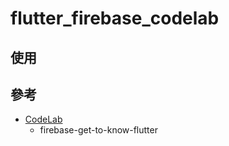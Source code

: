 # flutter_firebase_codelab

## 使用

## 參考

- [CodeLab](https://firebase.google.com/codelabs/firebase-get-to-know-flutter#0)
    - firebase-get-to-know-flutter
